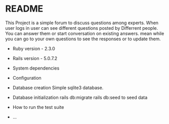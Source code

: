# README

This Project is  a simple forum to discuss questions among experts. When user logs in user can see different questions posted by Differrent people. You can answer them or start conversation on existing answers. mean while you can go to your own questions to see the responses or to update them.

* Ruby version - 2.3.0

* Rails version -  5.0.7.2

* System dependencies

* Configuration

* Database creation
   Simple sqlite3 database.

* Database initialization
  rails db:migrate
  rails db:seed to seed data

* How to run the test suite


* ...
